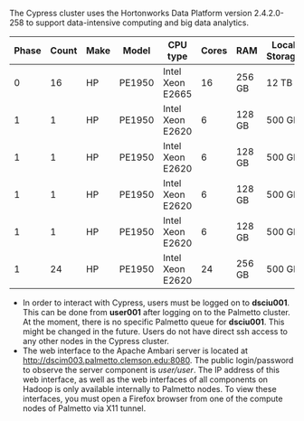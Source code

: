 The Cypress cluster uses the Hortonworks Data Platform version 2.4.2.0-258 to support data-intensive computing and big data analytics.

Phase	| Count | Make | Model | CPU type | Cores | RAM | Local Storage | Host Names
--------|-------|------|-------|----------|-------|-----|----------------|--------------
0 | 16 | HP | PE1950 | Intel Xeon E2665 | 16 | 256 GB | 12 TB | dsci00[1-16].palmetto.clemson.edu
1 | 1 | HP | PE1950 | Intel Xeon E2620 | 6 | 128 GB | 500 GB | dsciu001.palmetto.clemson.edu
1 | 1 | HP | PE1950 | Intel Xeon E2620 | 6 | 128 GB | 500 GB | dscim001.palmetto.clemson.edu
1 | 1 | HP | PE1950 | Intel Xeon E2620 | 6 | 128 GB | 500 GB | dscim002.palmetto.clemson.edu
1 | 1 | HP | PE1950 | Intel Xeon E2620 | 6 | 128 GB | 500 GB | dscim003.palmetto.clemson.edu
1 | 24 | HP | PE1950 | Intel Xeon E2620 | 24 | 256 GB | 500 GB | dsci[17-40].palmetto.clemson.edu


- In order to interact with Cypress, users must be logged on to **dsciu001**. This can be done from **user001** after logging on to the Palmetto cluster. At the moment, there is no specific Palmetto queue for **dsciu001**. This might be changed in the future. Users do not have direct ssh access to any other nodes in the Cypress cluster.  
- The web interface to the Apache Ambari server is located at http://dscim003.palmetto.clemson.edu:8080. The public login/password to observe the server component is *user/user*. The IP address of this web interface, as well as the web interfaces of all components on Hadoop is only available internally to Palmetto nodes. To view these interfaces, you must open a Firefox browser from one of the compute nodes of Palmetto via X11 tunnel. 
